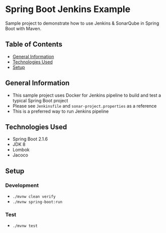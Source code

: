 # Spring Boot Jenkins Example

Sample project to demonstrate how to use Jenkins & SonarQube in Spring Boot with Maven.

## Table of Contents

- [General Information](#general-information)
- [Technologies Used](#technologies-used)
- [Setup](#setup)

## General Information

- This sample project uses Docker for Jenkins pipeline to build and test a typical Spring Boot project
- Please see `Jenkinsfile` and `sonar-project.properties` as a reference
- This is a preferred way to run Jenkins pipeline

## Technologies Used

- Spring Boot 2.1.6
- JDK 8
- Lombok
- Jacoco

## Setup

### Development

- `./mvnw clean verify`
- `./mvnw spring-boot:run`

### Test

- `./mvnw test`
